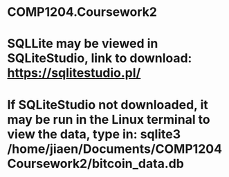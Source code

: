# COMP1204.Coursework2
# SQLLite may be viewed in SQLiteStudio, link to download: https://sqlitestudio.pl/
# If SQLiteStudio not downloaded, it may be run in the Linux terminal to view the data, type in: sqlite3 /home/jiaen/Documents/COMP1204Coursework2/bitcoin_data.db
